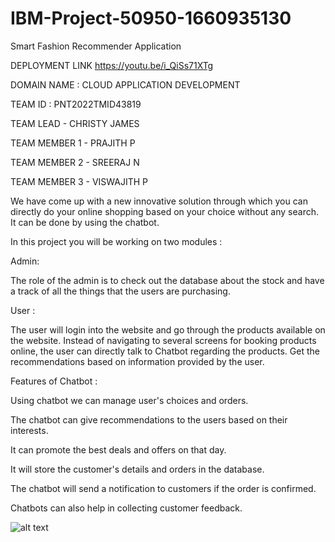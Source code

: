 # IBM-Project-50950-1660935130
Smart Fashion Recommender Application

DEPLOYMENT LINK https://youtu.be/i_QiSs71XTg

DOMAIN NAME : CLOUD APPLICATION DEVELOPMENT

TEAM ID : PNT2022TMID43819

TEAM LEAD - CHRISTY JAMES

TEAM MEMBER 1 - PRAJITH P

TEAM MEMBER 2 - SREERAJ N

TEAM MEMBER 3 - VISWAJITH P


We have come up with a new innovative solution through which you can directly do your online shopping based on your choice without any search. It can be done by using the chatbot.

In this project you will be working on two modules :



Admin:

The role of the admin is to check out the database about the stock and have a track of all the things that the users are purchasing.

User :

The user will login into the website and go through the products available on the website. Instead of navigating to several screens for booking products online, the user can directly talk to Chatbot regarding the products. Get the recommendations based on information provided by the user.

Features of Chatbot :

Using chatbot we can manage user's choices and orders.

The chatbot can give recommendations to the users based on their interests.

It can promote the best deals and offers on that day.

It will store the customer's details and orders in the database.

The chatbot will send a notification to customers if the order is confirmed.

Chatbots can also help in collecting customer feedback.

![alt text](https://lh5.googleusercontent.com/PPjoZsdcAXSw0saJAddKYq0KIadbBhzJRe6KYoqILUQuPnuUiDZcaN0jnyUL2do3GfID7AKQaYlhPU2Ph0GeKZ9Vs49fBfer4afyeMy0oRqlkpZKn-PZXGerLBlYZQ)
